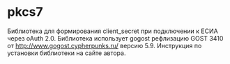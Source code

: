 # pkcs7
Библиотека для формирования client_secret при подключении к ЕСИА через oAuth 2.0. Библиотека использует gogost рефлизацию GOST 3410 от http://www.gogost.cypherpunks.ru/ версию 5.9. Инструкция по установки библиотеки на сайте автора.
